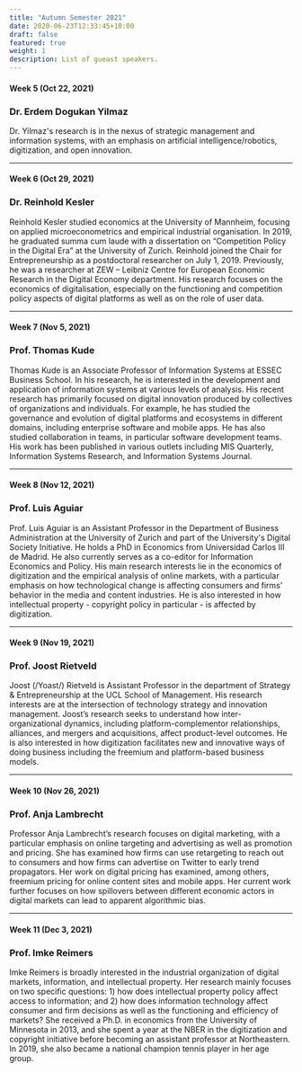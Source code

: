 ```yaml
---
title: "Autumn Semester 2021"
date: 2020-06-23T12:33:45+10:00
draft: false
featured: true
weight: 1
description: List of gueast speakers.
---
```


#### Week 5 (Oct 22, 2021)
### Dr. Erdem Dogukan Yilmaz 
Dr. Yilmaz's research is in the nexus of strategic management and information systems, with an emphasis on artificial intelligence/robotics, digitization, and open innovation.

-----

#### Week 6 (Oct 29, 2021)
### Dr. Reinhold Kesler
Reinhold Kesler studied economics at the University of Mannheim, focusing on applied microeconometrics and empirical industrial organisation. In 2019, he graduated summa cum laude with a dissertation on “Competition Policy in the Digital Era” at the University of Zurich. 
Reinhold joined the Chair for Entrepreneurship as a postdoctoral researcher on July 1, 2019. Previously, he was a researcher at ZEW – Leibniz Centre for European Economic Research in the Digital Economy department. 
His research focuses on the economics of digitalisation, especially on the functioning and competition policy aspects of digital platforms as well as on the role of user data.

-----

#### Week 7 (Nov 5, 2021)
### Prof. Thomas Kude
Thomas Kude is an Associate Professor of Information Systems at ESSEC Business School. In his research, he is interested in the development and application of information systems at various levels of analysis. His recent research has primarily focused on digital innovation produced by collectives of organizations and individuals. For example, he has studied the governance and evolution of digital platforms and ecosystems in different domains, including enterprise software and mobile apps. He has also studied collaboration in teams, in particular software development teams. His work has been published in various outlets including MIS Quarterly, Information Systems Research, and Information Systems Journal.

-----

#### Week 8 (Nov 12, 2021)
### Prof. Luis Aguiar
Prof. Luis Aguiar is an Assistant Professor in the Department of Business Administration at the University of Zurich and part of the University's Digital Society Initiative. He holds a PhD in Economics from Universidad Carlos III de Madrid. He also currently serves as a co-editor for Information Economics and Policy. 
His main research interests lie in the economics of digitization and the empirical analysis of online markets, with a particular emphasis on how technological change is affecting consumers and firms' behavior in the media and content industries. He is also interested in how intellectual property - copyright policy in particular - is affected by digitization.

-----

#### Week 9 (Nov 19, 2021)
### Prof. Joost Rietveld
Joost (/Yoast/) Rietveld is Assistant Professor in the department of Strategy &  Entrepreneurship at the UCL School of Management. 
His research interests are at the intersection of technology strategy and innovation management. Joost’s research seeks to understand how inter-organizational dynamics, including platform-complementor relationships, alliances, and mergers and acquisitions, affect product-level outcomes. He is also interested in how digitization facilitates new and innovative ways of doing business including the freemium and platform-based business models. 

-----

#### Week 10 (Nov 26, 2021)
### Prof. Anja Lambrecht
Professor Anja Lambrecht’s research focuses on digital marketing, with a particular emphasis on online targeting and advertising as well as promotion and pricing. She has examined how firms can use retargeting to reach out to consumers and how firms can advertise on Twitter to early trend propagators. Her work on digital pricing has examined, among others, freemium pricing for online content sites and mobile apps. Her current work further focuses on how spillovers between different economic actors in digital markets can lead to apparent algorithmic bias.

-----

#### Week 11 (Dec 3, 2021)
### Prof. Imke Reimers
Imke Reimers is broadly interested in the industrial organization of digital markets, information, and intellectual property. Her research mainly focuses on two specific questions: 1) how does intellectual property policy affect access to information; and 2) how does information technology affect consumer and firm decisions as well as the functioning and efficiency of markets? She received a Ph.D. in economics from the University of Minnesota in 2013, and she spent a year at the NBER in the digitization and copyright initiative before becoming an assistant professor at Northeastern. In 2019, she also became a national champion tennis player in her age group.
